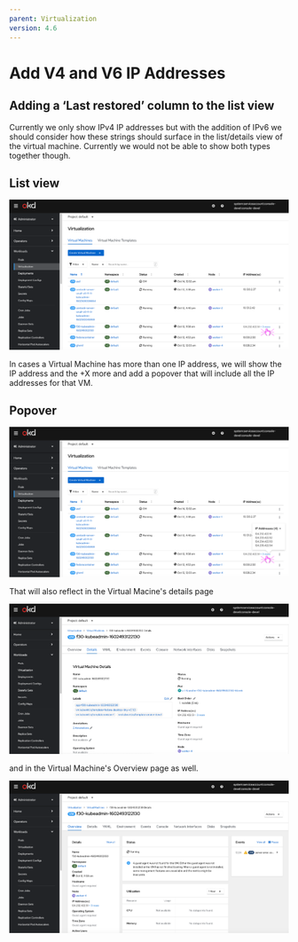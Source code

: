 ```yaml
---
parent: Virtualization
version: 4.6
---
```

# Add V4 and V6 IP Addresses

## Adding a ‘Last restored’ column to the list view

Currently we only show IPv4 IP addresses but with the addition of IPv6 we should consider how these strings should surface in the list/details view of the virtual machine.
Currently we would not be able to show both types together though.

## List view

![List view](img/VM-list.png)

In cases a Virtual Machine has more than one IP address, we will show the IP address and the +X more and add a popover that will include all the IP addresses for that VM.

## Popover

![Popover](img/VM-list-long-IP-list.png)

That will also reflect in the Virtual Macine's details page

![VM Details page](img/VM-details.png)

and in the Virtual Machine's Overview page as well.

![VM Overview page](img/VM-overview.png)
